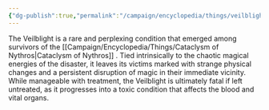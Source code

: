 ```yaml
---
{"dg-publish":true,"permalink":"/campaign/encyclopedia/things/veilblight/"}
---
```


The Veilblight is a rare and perplexing condition that emerged among survivors of the [[Campaign/Encyclopedia/Things/Cataclysm of Nythros\|Cataclysm of Nythros]] . Tied intrinsically to the chaotic magical energies of the disaster, it leaves its victims marked with strange physical changes and a persistent disruption of magic in their immediate vicinity. While manageable with treatment, the Veilblight is ultimately fatal if left untreated, as it progresses into a toxic condition that affects the blood and vital organs.